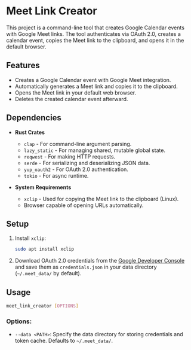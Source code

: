 
# Meet Link Creator

This project is a command-line tool that creates Google Calendar events with Google Meet links. The tool authenticates via OAuth 2.0, creates a calendar event, copies the Meet link to the clipboard, and opens it in the default browser.

## Features

- Creates a Google Calendar event with Google Meet integration.
- Automatically generates a Meet link and copies it to the clipboard.
- Opens the Meet link in your default web browser.
- Deletes the created calendar event afterward.

## Dependencies

- **Rust Crates**
  - `clap` - For command-line argument parsing.
  - `lazy_static` - For managing shared, mutable global state.
  - `reqwest` - For making HTTP requests.
  - `serde` - For serializing and deserializing JSON data.
  - `yup_oauth2` - For OAuth 2.0 authentication.
  - `tokio` - For async runtime.

- **System Requirements**
  - `xclip` - Used for copying the Meet link to the clipboard (Linux).
  - Browser capable of opening URLs automatically.

## Setup

1. Install `xclip`:
   ```bash
   sudo apt install xclip
   ```

2. Download OAuth 2.0 credentials from the [Google Developer Console](https://console.developers.google.com/) and save them as `credentials.json` in your data directory (`~/.meet_data/` by default).

## Usage

```bash
meet_link_creator [OPTIONS]
```

### Options:
- `--data <PATH>`: Specify the data directory for storing credentials and token cache. Defaults to `~/.meet_data/`.
